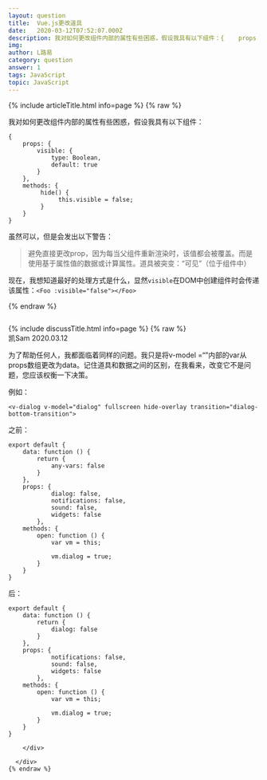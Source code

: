 ```yaml
---
layout: question
title:  Vue.js更改道具
date:   2020-03-12T07:52:07.000Z
description: 我对如何更改组件内部的属性有些困惑，假设我具有以下组件：{    props  {        visible  {            t...
img: 
author: L路易
category: question
answer: 1
tags: JavaScript
topic: JavaScript
---
```

<div class="article-root">
  <div class="article">
    {% include articleTitle.html info=page %}
    {% raw %}
    <div class="article-content"><p><font style="vertical-align: inherit;"><font style="vertical-align: inherit;">我对如何更改组件内部的属性有些困惑，假设我具有以下组件：</font></font></p>

<pre><code>{<font></font>
    props: {<font></font>
        visible: {<font></font>
            type: Boolean,<font></font>
            default: true<font></font>
        }<font></font>
    },<font></font>
    methods: {<font></font>
         hide() {<font></font>
              this.visible = false;<font></font>
         }<font></font>
    }<font></font>
} <font></font>
</code></pre>

<p><font style="vertical-align: inherit;"><font style="vertical-align: inherit;">虽然可以，但是会发出以下警告： </font></font></p>

<blockquote>
  <p><font style="vertical-align: inherit;"><font style="vertical-align: inherit;">避免直接更改prop，因为每当父组件重新渲染时，该值都会被覆盖。</font><font style="vertical-align: inherit;">而是使用基于属性值的数据或计算属性。</font><font style="vertical-align: inherit;">道具被突变：“可见”（位于组件中）</font></font></p>
</blockquote>

<p><font style="vertical-align: inherit;"><font style="vertical-align: inherit;">现在，我想知道最好的处理方式是什么，显然</font></font><code>visible</code><font style="vertical-align: inherit;"><font style="vertical-align: inherit;">在DOM中创建组件时会传递</font><font style="vertical-align: inherit;">该</font><font style="vertical-align: inherit;">属性：</font></font><code>&lt;Foo :visible="false"&gt;&lt;/Foo&gt;</code></p></div>
    {% endraw %}
  </div>
  <p style="height: 0;width:0;overflow: hidden;"> 第1095篇《Vue.js更改道具》来自Winter(https://github.com/aiyld/aiyld.github.io)的站点</p>
  <div class="discuss-wrapper">
    {% include discussTitle.html info=page %}
    {% raw %}
    <div class="discuss-item">
        <div class="discuss-parent">
          <div class="discuss-meta">
            <span class="discuss-user">凯Sam</span>
            <span class="discuss-time">2020.03.12</span>
          </div>
          <div class="discuss-comment"><p><font style="vertical-align: inherit;"><font style="vertical-align: inherit;">为了帮助任何人，我都面临着同样的问题。</font><font style="vertical-align: inherit;">我只是将v-model =“”内部的var从props数组更改为data。</font><font style="vertical-align: inherit;">记住道具和数据之间的区别，在我看来，改变它不是问题，您应该权衡一下决策。</font></font></p>

<p><font style="vertical-align: inherit;"><font style="vertical-align: inherit;">例如：</font></font></p>

<pre><code>&lt;v-dialog v-model="dialog" fullscreen hide-overlay transition="dialog-bottom-transition"&gt;
</code></pre>

<p><font style="vertical-align: inherit;"><font style="vertical-align: inherit;">之前：</font></font></p>

<pre><code>export default {<font></font>
    data: function () {<font></font>
        return {<font></font>
            any-vars: false<font></font>
        }<font></font>
    },<font></font>
    props: {<font></font>
            dialog: false,<font></font>
            notifications: false,<font></font>
            sound: false,<font></font>
            widgets: false<font></font>
        },<font></font>
    methods: {<font></font>
        open: function () {<font></font>
            var vm = this;<font></font>
<font></font>
            vm.dialog = true;<font></font>
        }<font></font>
    }<font></font>
}<font></font>
</code></pre>

<p><font style="vertical-align: inherit;"><font style="vertical-align: inherit;">后：</font></font></p>

<pre><code>export default {<font></font>
    data: function () {<font></font>
        return {<font></font>
            dialog: false<font></font>
        }<font></font>
    },<font></font>
    props: {<font></font>
            notifications: false,<font></font>
            sound: false,<font></font>
            widgets: false<font></font>
        },<font></font>
    methods: {<font></font>
        open: function () {<font></font>
            var vm = this;<font></font>
<font></font>
            vm.dialog = true;<font></font>
        }<font></font>
    }<font></font>
}<font></font>
</code></pre></div>
        </div>
        
      </div>
    {% endraw %}
  </div>
<div>
